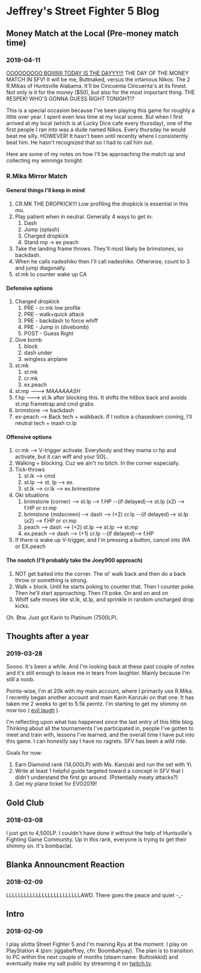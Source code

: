 # Jeffrey's Street Fighter 5 Blog

## Money Match at the Local (Pre-money match time)
### 2019-04-11
<a href="https://media1.tenor.com/images/98f9206f14232c2589e1e82863a8a9da/tenor.gif?itemid=4575322" target="_blank">OOOOOOOOO BOIIIIIIII TODAY IS THE DAYYY!!!</a> THE DAY OF THE MONEY MATCH IN SFV! It will be me, Buttnaked, versus the infamous Nikos. The 2 R.Mikas of Huntsville Alabama. It'll be Cincuenta Cincuenta's at its finest. Not only is it for the money ($50), but also for the most important thing. THE RESPEK! WHO'S GONNA GUESS RIGHT TONIGHT!?

This is a special occasion because I've been playing this game for roughly a little over year. I spent even less time at my local scene. But when I first arrived at my local (which is at Lucky Dice cafe every thursday), one of the first people I ran into was a dude named Nikos. Every thursday he would beat me silly. HOWEVER! It hasn't been until recently where I consistently beat him. He hasn't recognized that so I had to call him out.

Here are some of my notes on how I'll be approaching the match up and collecting my winnings tonight:

### R.Mika Mirror Match

#### General things I'll keep in mind

  1. CR.MK THE DROPKICK!!! Low profiling the dropkick is essential in this mu.
  2. Play patient when in neutral. Generally 4 ways to get in:
      1. Dash
      2. Jump (splash)
      3. Charged dropkick
      4. Stand mp -> ex peach
  3. Take the landing frame throws. They'll most likely be brimstones, so backdash.
  4. When he calls nadeshiko then I'll call nadeshiko. Otherwise, count to 3 and jump diagonally.
  5. st.mk to counter wake up CA

#### Defensive options

  1. Charged dropkick
      1. PRE  - cr.mk low profile
      2. PRE  - walk+quick attack
      3. PRE  - backdash to force whiff
      4. PRE  - Jump in (divebomb)
      5. POST - Guess Right
  2. Dive bomb
      1. block
      2. dash under
      3. wingless airplane
  3. st.mk
      1. st.mk
      2. cr.mk
      3. ex.peach
  4. st.mp ---> *MAAAAAASH*
  5. f.hp  ---> st.lk after blocking this. It shifts the hitbox back and avoids st.mp frametrap and cmd grabs
  6. brimstone --> backdash
  7. ex-peach --> Back tech + walkback. If I notice a chasedown coming, I'll neutral tech + mash cr.lp
  
#### Offensive options

  1. cr.mk --> V-trigger activate. Everybody and they mama cr.hp and activate, but it can wiff and your SOL.
  2. Walking + blocking. Cuz we ain't no bitch. In the corner especially.
  3. Tick-throws
      1. st.lk --> cmd
      2. st.lp --> st. lp --> ex.
      3. st.lk --> cr.lk --> ex.brimestone
  4. Oki situations
      1. brimstone (corner)    --> st.lp --> f.HP --(if delayed)--> st.lp (x2) --> f.HP or cr.mp
      2. brimstone (midscreen) --> dash --> (+2) cr.lp --(if delayed)--> st.lp (x2) --> f.HP or cr.mp
      3. peach                 --> dash --> (+2) st.lp --> st.lp --> st.mp
      4. ex.peach              --> dash --> (+1) cr.lp --(if delayed)--> f.HP
  5. If there is wake up V-trigger, and I'm pressing a button, cancel into WA or EX.peach
      
#### The nootch (I'll probably take the Joey900 approach)

  1. NOT get baited into the corner. The ol' walk back and then do a back throw or something is strong.
  2. Walk + block. Until he starts poking to counter that. Then I counter poke. Then he'll start approaching. Then I'll poke. On and on and on
  3. Whiff safe moves like st.lk, st.lp, and sprinkle in random uncharged drop kicks.
      

Oh. Btw. Just got Karin to Platinum (7500LP).

## Thoughts after a year
### 2019-03-28

Soooo. It's been a while. And I'm looking back at these past couple of notes and it's still enough to leave me in tears from laughter. Mainly because I'm still a noob.

Points-wise, I'm at 20k with my main account, where I primarily use R.Mika. I recently began another account and main Karin Kanzuki on that one. It has taken me 2 weeks to get to 5.5k perntz. I'm starting to get my shimmy on now too ( <a href="https://media.eventhubs.com/images/2016/05/28_valleface04t.jpg" target="_blank">evil laugh</a> ).

I'm reflecting upon what has happened since the last entry of this little blog. Thinking about all the tournaments I've participated in, people I've gotten to meet and train with, lessons I've learned, and the overall time I have put into this game. I can honestly say I have no ragrets. SFV has been a wild ride.

Goals for now:
  1. Earn Diamond rank (14,000LP) with Ms. Kanzuki and run the set with Yi.
  2. Write at least 1 helpful guide targeted toward a concept in SFV that I didn't understand the first go around. (Potentially meaty attacks?)
  3. Get my plane ticket for EVO2019!

## Gold Club
### 2018-03-08

I just got to 4,500LP. I couldn't have done it without the help of Huntsville's Fighting Game Community. Up in this rank, everyone is trying to get their shimmy on. It's bombaclat.

## Blanka Announcment Reaction
### 2018-02-09

LLLLLLLLLLLLLLLLLLLLLLLLLAWD. There goes the peace and quiet -_-

## Intro
### 2018-02-09

I play alotta Street Fighter 5 and I'm maining Ryu at the moment. I play on PlayStation 4 (psn: jiggabeffrey, cfn: Boombahyay). The plan is to transition to PC within the next couple of months (steam name: Buttnekkid) and eventually make my salt public by streaming it on [twitch.tv](https://www.twitch.tv/).
